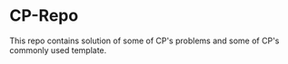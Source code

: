 # CP-Repo
This repo contains solution of some of CP's problems and some of CP's commonly used template.

